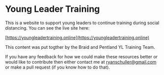 # Young Leader Training

This is a website to support young leaders to continue training during social distancing. You can see the live site here:

[https://youngleadertraining.online](https://youngleadertraining.online)

This content was put togther by the Braid and Pentland YL Training Team.

If you have any feedback for how we could make these resources better or would like to contribute then either contact me at ryanschuller@gmail.com or make a pull request (if you know how to do that).
